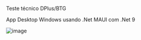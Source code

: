 Teste técnico DPlus/BTG

App Desktop Windows usando .Net MAUI com .Net 9

![image](https://github.com/user-attachments/assets/e439d285-0cc6-4930-ba75-f9a560a14adb)

